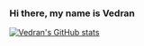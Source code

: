 ### Hi there, my name is Vedran 

[![Vedran's GitHub stats](https://github-readme-stats.vercel.app/api?username=vbrodar)](https://github.com/vbrodar/github-readme-stats)

